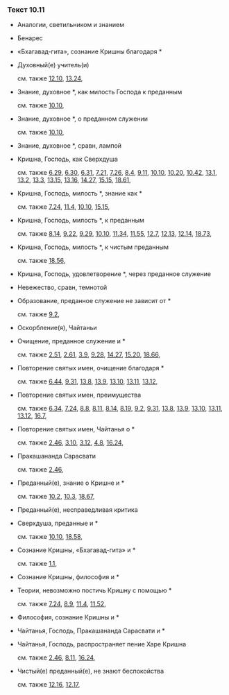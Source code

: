 ### Текст 10.11
	
- Аналогии, светильником и знанием

	
- Бенарес

	
- «Бхагавад-гита», сознание Кришны благодаря \*

	
- Духовный(е) учитель(и)

	см. также  [12.10](../12/1210.md),  [13.24](../13/1324.md), 
	
- Знание, духовное \*, как милость Господа к преданным

	см. также  [10.10](../10/1010.md), 
	
- Знание, духовное \*, о преданном служении

	см. также  [10.10](../10/1010.md), 
	
- Знание, духовное \*, сравн, лампой

	
- Кришна, Господь, как Сверхдуша

	см. также  [6.29](../06/0629.md),  [6.30](../06/0630.md),  [6.31](../06/0631.md),  [7.21](../07/0721.md),  [7.26](../07/0726.md),  [8.4](../08/0804.md),  [9.11](../09/0911.md),  [10.10](../10/1010.md),  [10.20](../10/1020.md),  [10.42](../10/1042.md),  [13.1](../13/1301.md),  [13.2](../13/1302.md),  [13.3](../13/1303.md),  [13.15](../13/1315.md),  [13.16](../13/1316.md),  [14.27](../14/1427.md),  [15.15](../15/1515.md),  [18.61](../18/1861.md), 
	
- Кришна, Господь, милость \*, знание как \*

	см. также  [7.24](../07/0724.md),  [11.4](../11/1104.md),  [10.10](../10/1010.md),  [15.15](../15/1515.md), 
	
- Кришна, Господь, милость \*, к преданным

	см. также  [8.14](../08/0814.md),  [9.22](../09/0922.md),  [9.29](../09/0929.md),  [10.10](../10/1010.md),  [11.34](../11/1134.md),  [11.55](../11/1155.md),  [12.7](../12/1207.md),  [12.13](../12/1213.md),  [12.14](../12/1214.md),  [18.73](../18/1873.md), 
	
- Кришна, Господь, милость \*, к чистым преданным

	см. также  [18.56](../18/1856.md), 
	
- Кришна, Господь, удовлетворение \*, через преданное служение

	
- Невежество, сравн, темнотой

	
- Образование, преданное служение не зависит от \*

	см. также  [9.2](../09/0902.md), 
	
- Оскорбление(я), Чайтаньи

	
- Очищение, преданное служение и \*

	см. также  [2.51](../02/0251.md),  [2.61](../02/0261.md),  [3.9](../03/0309.md),  [9.28](../09/0928.md),  [14.27](../14/1427.md),  [15.20](../15/1520.md),  [18.66](../18/1866.md), 
	
- Повторение святых имен, очищение благодаря \*

	см. также  [6.44](../06/0644.md),  [9.31](../09/0931.md),  [13.8](../13/1308.md),  [13.9](../13/1309.md),  [13.10](../13/1310.md),  [13.11](../13/1311.md),  [13.12](../13/1312.md), 
	
- Повторение святых имен, преимущества

	см. также  [6.34](../06/0634.md),  [7.24](../07/0724.md),  [8.8](../08/0808.md),  [8.11](../08/0811.md),  [8.14](../08/0814.md),  [8.19](../08/0819.md),  [9.2](../09/0902.md),  [9.31](../09/0931.md),  [13.8](../13/1308.md),  [13.9](../13/1309.md),  [13.10](../13/1310.md),  [13.11](../13/1311.md),  [13.12](../13/1312.md),  [16.7](../16/1607.md), 
	
- Повторение святых имен, Чайтанья о \*

	см. также  [2.46](../02/0246.md),  [3.10](../03/0310.md),  [3.12](../03/0312.md),  [4.8](../04/0408.md),  [16.24](../16/1624.md), 
	
- Пракашананда Сарасвати

	см. также  [2.46](../02/0246.md), 
	
- Преданный(е), знание о Кришне и \*

	см. также  [10.2](../10/1002.md),  [10.3](../10/1003.md),  [18.67](../18/1867.md), 
	
- Преданный(е), несправедливая критика

	
- Сверхдуша, преданные и \*

	см. также  [10.10](../10/1010.md),  [18.58](../18/1858.md), 
	
- Сознание Кришны, «Бхагавад-гита» и \*

	см. также  [1.1](../01/0101.md), 
	
- Сознание Кришны, философия и \*

	
- Теории, невозможно постичь Кришну с помощью \*

	см. также  [7.24](../07/0724.md),  [8.9](../08/0809.md),  [11.4](../11/1104.md),  [11.52](../11/1152.md), 
	
- Философия, сознание Кришны и \*

	
- Чайтанья, Господь, Пракашананда Сарасвати и \*

	
- Чайтанья, Господь, распространяет пение Харе Кришна

	см. также  [2.46](../02/0246.md),  [8.11](../08/0811.md),  [16.24](../16/1624.md), 
	
- Чистый(е) преданный(е), не знают беспокойства

	см. также  [12.16](../12/1216.md),  [12.17](../12/1217.md), 
